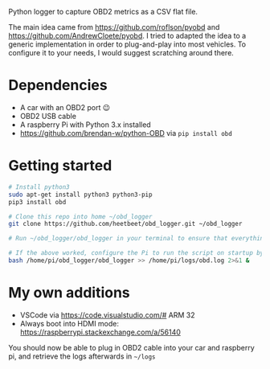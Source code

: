 Python logger to capture OBD2 metrics as a CSV flat file.

The main idea came from https://github.com/roflson/pyobd and https://github.com/AndrewCloete/pyobd. I tried to adapted the idea to a generic implementation in order to plug-and-play into most vehicles. To configure it to your needs, I would suggest scratching around there.

# Dependencies
- A car with an OBD2 port 😉
- OBD2 USB cable
- A raspberry Pi with Python 3.x installed
- https://github.com/brendan-w/python-OBD via `pip install obd`

# Getting started
```sh
# Install python3
sudo apt-get install python3 python3-pip
pip3 install obd

# Clone this repo into home ~/obd_logger
git clone https://github.com/heetbeet/obd_logger.git ~/obd_logger

# Run ~/obd_logger/obd_logger in your terminal to ensure that everythin is working

# If the above worked, configure the Pi to run the script on startup by adding the following line to /etc/rc.local
bash /home/pi/obd_logger/obd_logger >> /home/pi/logs/obd.log 2>&1 &
```

# My own additions
- VSCode via https://code.visualstudio.com/# ARM 32
- Always boot into HDMI mode: https://raspberrypi.stackexchange.com/a/56140


You should now be able to plug in OBD2 cable into your car and raspberry pi, and retrieve the logs afterwards in `~/logs`
